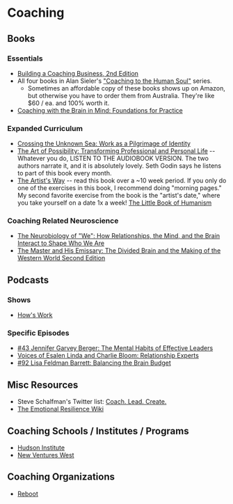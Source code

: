 # Coaching

## Books

### Essentials
- [Building a Coaching Business, 2nd Edition](https://www.amazon.com/Building-Coaching-Business-Rogers-author/dp/0335227007)
- All four books in Alan Sieler's ["Coaching to the Human Soul"](http://www.newfieldinstitute.com.au/html/books_chsI.html) series.
  - Sometimes an affordable copy of these books shows up on Amazon, but otherwise you have to order them from Australia. They're like $60 / ea. and 100% worth it.
- [Coaching with the Brain in Mind: Foundations for Practice](https://www.amazon.com/Coaching-Brain-Mind-Foundations-Practice-ebook-dp-B002MZUQCI/dp/B002MZUQCI)
  
### Expanded Curriculum
- [Crossing the Unknown Sea: Work as a Pilgrimage of Identity](https://www.amazon.com/Crossing-Sea-Work-Pilgrimage-Identity/dp/1573229148)
- [The Art of Possibility: Transforming Professional and Personal Life](https://www.amazon.com/Art-Possibility-Transforming-Professional-Personal/dp/0142001104) -- Whatever you do, LISTEN TO THE AUDIOBOOK VERSION. The two authors narrate it, and it is absolutely lovely. Seth Godin says he listens to part of this book every month. 
- [The Artist's Way](https://www.amazon.com/Artists-Way-25th-Anniversary/dp/0143129252) -- read this book over a ~10 week period. If you only do one of the exercises in this book, I recommend doing "morning pages." My second favorite exercise from the book is the "artist's date," where you take yourself on a date 1x a week!
[The Little Book of Humanism](https://www.amazon.com/Little-Book-Humanism-Universal-lessons-ebook/dp/B07YNGD4H7)

### Coaching Related Neuroscience
- [The Neurobiology of "We": How Relationships, the Mind, and the Brain Interact to Shape Who We Are](https://www.amazon.com/Neurobiology-We-Relationships-Interact-Learning/dp/159179949X)
- [The Master and His Emissary: The Divided Brain and the Making of the Western World Second Edition](https://www.amazon.com/Master-His-Emissary-Divided-Western-dp-0300245920/dp/0300245920/)
  
## Podcasts

### Shows
- [How's Work](https://gimletmedia.com/shows/hows-work)

### Specific Episodes
- [#43 Jennifer Garvey Berger: The Mental Habits of Effective Leaders](https://podcasts.apple.com/us/podcast/the-knowledge-project-with-shane-parrish/id990149481?i=1000421932549)
- [Voices of Esalen Linda and Charlie Bloom: Relationship Experts](https://overcast.fm/+GFoUq1P3s)
- [#92 Lisa Feldman Barrett: Balancing the Brain Budget](https://fs.blog/knowledge-project/lisa-feldman-barrett/)

## Misc Resources
- Steve Schalfman's Twitter list: [Coach. Lead. Create.](https://twitter.com/i/lists/1281012677175922688)
- [The Emotional Resilience Wiki](https://www.notion.so/Emotional-Resilience-Wiki-6f025a6bb6b7456b8f3b9925440352f6)

## Coaching Schools / Institutes / Programs
- [Hudson Institute](https://hudsoninstitute.com/)
- [New Ventures West](https://www.newventureswest.com/)

## Coaching Organizations
- [Reboot](https://www.reboot.io/)
